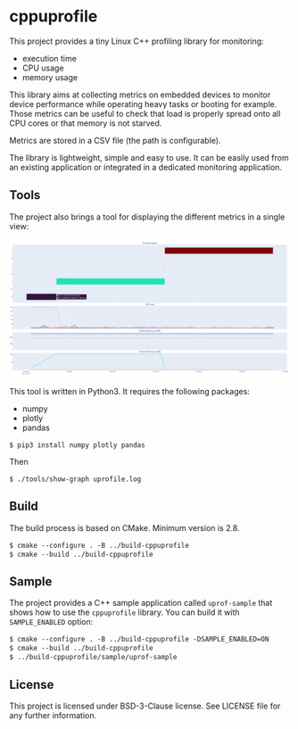 # cppuprofile

This project provides a tiny Linux C++ profiling library for monitoring:
* execution time
* CPU usage
* memory usage

This library aims at collecting metrics on embedded devices to monitor device
performance while operating heavy tasks or booting for example. Those metrics can 
be useful to check that load is properly spread onto all CPU cores or 
that memory is not starved.

Metrics are stored in a CSV file (the path is configurable).

The library is lightweight, simple and easy to use. It can be easily used from an existing
application or integrated in a dedicated monitoring application.

## Tools

The project also brings a tool for displaying the different metrics in
a single view:

![ScreenshotShowGraph](doc/show-graph-screenshot.png)

This tool is written in Python3. It requires the following packages:
* numpy
* plotly
* pandas

```
$ pip3 install numpy plotly pandas
```

Then

```commandline
$ ./tools/show-graph uprofile.log
```
## Build

The build process is based on CMake. Minimum version is 2.8.

```commandline
$ cmake --configure . -B ../build-cppuprofile
$ cmake --build ../build-cppuprofile
```

## Sample

The project provides a C++ sample application called `uprof-sample`
that shows how to use the `cppuprofile` library. You can build it with `SAMPLE_ENABLED` option:

```commandline
$ cmake --configure . -B ../build-cppuprofile -DSAMPLE_ENABLED=ON
$ cmake --build ../build-cppuprofile
$ ../build-cppuprofile/sample/uprof-sample
```

## License

This project is licensed under BSD-3-Clause license. See LICENSE file for any further information.
